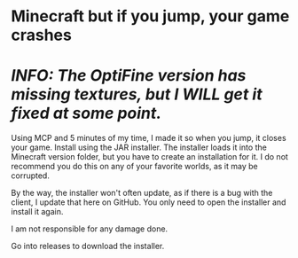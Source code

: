 # Minecraft but if you jump, your game crashes

# *INFO: The OptiFine version has missing textures, but I WILL get it fixed at some point.*

Using MCP and 5 minutes of my time, I made it so when you jump, it closes your game.
Install using the JAR installer. The installer loads it into the Minecraft version folder, but you have to create an installation for it.
I do not recommend you do this on any of your favorite worlds, as it may be corrupted.

By the way, the installer won't often update, as if there is a bug with the client, I update that here on GitHub. You only need to open the installer and install it again.

I am not responsible for any damage done.

Go into releases to download the installer.
